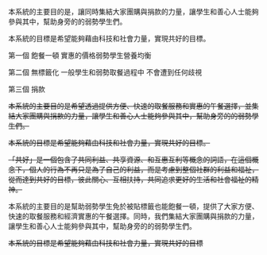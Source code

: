 本系統的主要目的是，讓同時集結大家團購與捐款的力量，讓學生和善心人士能夠參與其中，幫助身旁的的弱勢學生們。

本系統的目標是希望能夠藉由科技和社會力量，實現共好的目標。

第一個 飽餐一頓 實惠的價格弱勢學生營養均衡

第二個 無標籤化 一般學生和弱勢取餐過程中 不會遭到任何歧視

第三個 捐款

~~本系統的主要目的是希望透過提供方便、快速的取餐服務和實惠的午餐選擇，並集結大家團購與捐款的力量，讓學生和善心人士能夠參與其中，幫助身旁的的弱勢學生們。~~

~~本系統的目標是希望能夠藉由科技和社會力量，實現共好的目標。~~

~~「共好」是一個包含了共同利益、共享資源、和互惠互利等概念的詞語，在這個概念下，個人的行為不再只是為了自己的利益，而是考慮到整個社群的利益和福祉，從而達到共好的目標，彼此關心、互相扶持，共同追求更好的生活和社會福祉的精神。~~

本系統的主要目的是幫助弱勢學生免於被貼標籤也能飽餐一頓，提供了大家方便、快速的取餐服務和經濟實惠的午餐選擇。同時，我們集結大家團購與捐款的力量，讓學生和善心人士能夠參與其中，幫助身旁的的弱勢學生們。

~~本系統的目標是希望能夠藉由科技和社會力量，實現共好的目標~~
